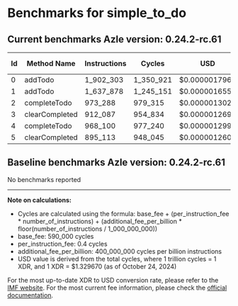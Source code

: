 # Benchmarks for simple_to_do

## Current benchmarks Azle version: 0.24.2-rc.61

| Id  | Method Name    | Instructions | Cycles    | USD           | USD/Million Calls |
| --- | -------------- | ------------ | --------- | ------------- | ----------------- |
| 0   | addTodo        | 1_902_303    | 1_350_921 | $0.0000017963 | $1.79             |
| 1   | addTodo        | 1_637_878    | 1_245_151 | $0.0000016556 | $1.65             |
| 2   | completeTodo   | 973_288      | 979_315   | $0.0000013022 | $1.30             |
| 3   | clearCompleted | 912_087      | 954_834   | $0.0000012696 | $1.26             |
| 4   | completeTodo   | 968_100      | 977_240   | $0.0000012994 | $1.29             |
| 5   | clearCompleted | 895_113      | 948_045   | $0.0000012606 | $1.26             |

## Baseline benchmarks Azle version: 0.24.2-rc.61

No benchmarks reported

---

**Note on calculations:**

-   Cycles are calculated using the formula: base_fee + (per_instruction_fee \* number_of_instructions) + (additional_fee_per_billion \* floor(number_of_instructions / 1_000_000_000))
-   base_fee: 590_000 cycles
-   per_instruction_fee: 0.4 cycles
-   additional_fee_per_billion: 400_000_000 cycles per billion instructions
-   USD value is derived from the total cycles, where 1 trillion cycles = 1 XDR, and 1 XDR = $1.329670 (as of October 24, 2024)

For the most up-to-date XDR to USD conversion rate, please refer to the [IMF website](https://www.imf.org/external/np/fin/data/rms_sdrv.aspx).
For the most current fee information, please check the [official documentation](https://internetcomputer.org/docs/current/developer-docs/gas-cost#execution).
